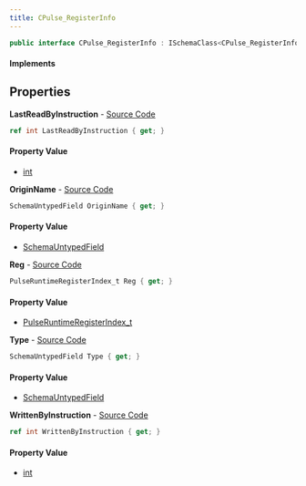 ```yaml
---
title: CPulse_RegisterInfo
---
```


```csharp
public interface CPulse_RegisterInfo : ISchemaClass<CPulse_RegisterInfo>, ISchemaField, ISchemaClass, INativeHandle
```

#### Implements

## Properties

**LastReadByInstruction** - [Source Code](https://github.com/swiftly-solution/swiftlys2/blob/main/managed/src/SwiftlyS2.Generated/Schemas/Interfaces/CPulse_RegisterInfo.cs#L26)

```csharp
ref int LastReadByInstruction { get; }
```

#### Property Value

- [int](https://learn.microsoft.com/dotnet/api/system.int32)

**OriginName** - [Source Code](https://github.com/swiftly-solution/swiftlys2/blob/main/managed/src/SwiftlyS2.Generated/Schemas/Interfaces/CPulse_RegisterInfo.cs#L22)

```csharp
SchemaUntypedField OriginName { get; }
```

#### Property Value

- [SchemaUntypedField](/docs/api/shared/schemas/schemauntypedfield)

**Reg** - [Source Code](https://github.com/swiftly-solution/swiftlys2/blob/main/managed/src/SwiftlyS2.Generated/Schemas/Interfaces/CPulse_RegisterInfo.cs#L16)

```csharp
PulseRuntimeRegisterIndex_t Reg { get; }
```

#### Property Value

- [PulseRuntimeRegisterIndex_t](/docs/api/shared/schemadefinitions/pulseruntimeregisterindex_t)

**Type** - [Source Code](https://github.com/swiftly-solution/swiftlys2/blob/main/managed/src/SwiftlyS2.Generated/Schemas/Interfaces/CPulse_RegisterInfo.cs#L19)

```csharp
SchemaUntypedField Type { get; }
```

#### Property Value

- [SchemaUntypedField](/docs/api/shared/schemas/schemauntypedfield)

**WrittenByInstruction** - [Source Code](https://github.com/swiftly-solution/swiftlys2/blob/main/managed/src/SwiftlyS2.Generated/Schemas/Interfaces/CPulse_RegisterInfo.cs#L24)

```csharp
ref int WrittenByInstruction { get; }
```

#### Property Value

- [int](https://learn.microsoft.com/dotnet/api/system.int32)

